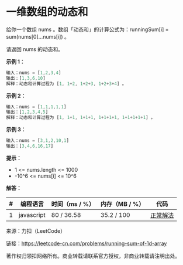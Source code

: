 # 一维数组的动态和

给你一个数组 nums 。数组「动态和」的计算公式为：runningSum[i] = sum(nums[0]…nums[i]) 。

请返回 nums 的动态和。

**示例 1：**

``` javascript
输入：nums = [1,2,3,4]
输出：[1,3,6,10]
解释：动态和计算过程为 [1, 1+2, 1+2+3, 1+2+3+4] 。
```

**示例 2：**

``` javascript
输入：nums = [1,1,1,1,1]
输出：[1,2,3,4,5]
解释：动态和计算过程为 [1, 1+1, 1+1+1, 1+1+1+1, 1+1+1+1+1] 。
```

**示例 3：**

``` javascript
输入：nums = [3,1,2,10,1]
输出：[3,4,6,16,17]
```

**提示：**

- 1 <= nums.length <= 1000
- -10^6 <= nums[i] <= 10^6

**解答：**

**#**|**编程语言**|**时间（ms / %）**|**内存（MB / %）**|**代码**
--|--|--|--|--
1|javascript|80 / 36.58|35.2 / 100|[正常解法](./javascript/ac_v1.js)

来源：力扣（LeetCode）

链接：https://leetcode-cn.com/problems/running-sum-of-1d-array

著作权归领扣网络所有。商业转载请联系官方授权，非商业转载请注明出处。
